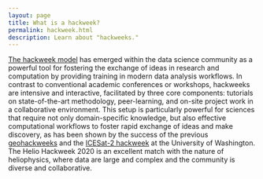 ```yaml
---
layout: page
title: What is a hackweek?
permalink: hackweek.html
description: Learn about "hackweeks."
---
```


[The hackweek model](http://www.pnas.org/content/115/36/8872.short) has emerged within the data
science community as a powerful tool for fostering the exchange of ideas in research and computation by providing training in modern data analysis workflows. In contrast to conventional academic conferences
or workshops, hackweeks are intensive and interactive, facilitated by three core
components: tutorials on state-of-the-art methodology, peer-learning, and on-site
project work in a collaborative environment. This setup is particularly powerful for
sciences that require not only domain-specific knowledge, but also effective computational
workflows to foster rapid exchange of ideas and make discovery, as has been shown by
the success of the previous [geohackweeks](https://geohackweek.github.io) and the [ICESat-2 hackweek](https://icesat-2hackweek.github.io) at the University of Washington. The Helio Hackweek 2020 is an excellent match
with the nature of heliophysics, where data are large and complex and the
community is diverse and collaborative.
